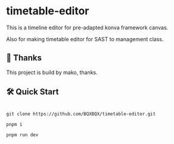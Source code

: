# timetable-editor

This is a timeline editor for pre-adapted konva framework canvas.

Also for making timetable editor for SAST to management class.

## 🙏 Thanks

This project is build by mako, thanks.

## 🛠 Quick Start

```shell

git clone https://github.com/BQXBQX/timetable-editor.git

pnpm i

pnpm run dev
```
